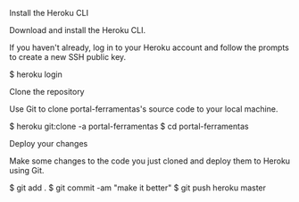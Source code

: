 
Install the Heroku CLI

Download and install the Heroku CLI.

If you haven't already, log in to your Heroku account and follow the prompts to create a new SSH public key.

$ heroku login

Clone the repository

Use Git to clone portal-ferramentas's source code to your local machine.

$ heroku git:clone -a portal-ferramentas
$ cd portal-ferramentas

Deploy your changes

Make some changes to the code you just cloned and deploy them to Heroku using Git.

$ git add .
$ git commit -am "make it better"
$ git push heroku master

